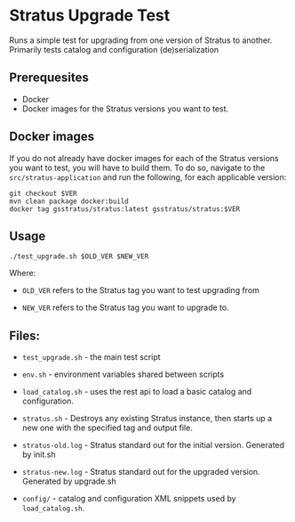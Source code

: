 # Stratus Upgrade Test

Runs a simple test for upgrading from one version of Stratus to another. Primarily tests catalog and configuration (de)serialization

## Prerequesites

* Docker
* Docker images for the Stratus versions you want to test.

## Docker images

If you do not already have docker images for each of the Stratus versions you want to test, you will have to build them. To do so, navigate to the `src/stratus-application` and run the following, for each applicable version:

    git checkout $VER
    mvn clean package docker:build
    docker tag gsstratus/stratus:latest gsstratus/stratus:$VER

## Usage

    ./test_upgrade.sh $OLD_VER $NEW_VER

Where:

* `OLD_VER` refers to the Stratus tag you want to test upgrading from

* `NEW_VER` refers to the Stratus tag you want to upgrade to.


## Files:

* `test_upgrade.sh` - the main test script

* `env.sh` - environment variables shared between scripts

* `load_catalog.sh` - uses the rest api to load a basic catalog and configuration.

* `stratus.sh` - Destroys any existing Stratus instance, then starts up a new one with the specified tag and output file.

* `stratus-old.log` - Stratus standard out for the initial version. Generated by init.sh

* `stratus-new.log` - Stratus standard out for the upgraded version. Generated by upgrade.sh

* `config/` - catalog and configuration XML snippets used by `load_catalog.sh`.

